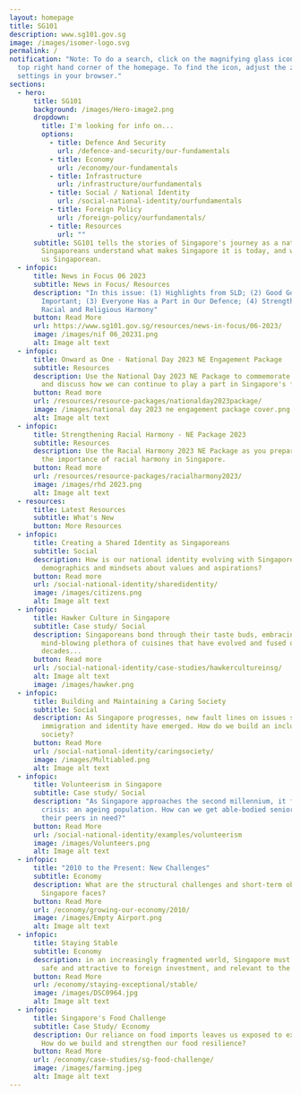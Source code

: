 ```yaml
---
layout: homepage
title: SG101
description: www.sg101.gov.sg
image: /images/isomer-logo.svg
permalink: /
notification: "Note: To do a search, click on the magnifying glass icon on the
  top right hand corner of the homepage. To find the icon, adjust the zoom
  settings in your browser."
sections:
  - hero:
      title: SG101
      background: /images/Hero-image2.png
      dropdown:
        title: I'm looking for info on...
        options:
          - title: Defence And Security
            url: /defence-and-security/our-fundamentals
          - title: Economy
            url: /economy/our-fundamentals
          - title: Infrastructure
            url: /infrastructure/ourfundamentals
          - title: Social / National Identity
            url: /social-national-identity/ourfundamentals
          - title: Foreign Policy
            url: /foreign-policy/ourfundamentals/
          - title: Resources
            url: ""
      subtitle: SG101 tells the stories of Singapore's journey as a nation, and helps
        Singaporeans understand what makes Singapore it is today, and what makes
        us Singaporean.
  - infopic:
      title: News in Focus 06 2023
      subtitle: News in Focus/ Resources
      description: "In this issue: (1) Highlights from SLD; (2) Good Governance is
        Important; (3) Everyone Has a Part in Our Defence; (4) Strengthening
        Racial and Religious Harmony"
      button: Read More
      url: https://www.sg101.gov.sg/resources/news-in-focus/06-2023/
      image: /images/nif 06_20231.png
      alt: Image alt text
  - infopic:
      title: Onward as One - National Day 2023 NE Engagement Package
      subtitle: Resources
      description: Use the National Day 2023 NE Package to commemorate National Day
        and discuss how we can continue to play a part in Singapore's future.
      button: Read more
      url: /resources/resource-packages/nationalday2023package/
      image: /images/national day 2023 ne engagement package cover.png
      alt: Image alt text
  - infopic:
      title: Strengthening Racial Harmony - NE Package 2023
      subtitle: Resources
      description: Use the Racial Harmony 2023 NE Package as you prepare to discuss
        the importance of racial harmony in Singapore.
      button: Read more
      url: /resources/resource-packages/racialharmony2023/
      image: /images/rhd 2023.png
      alt: Image alt text
  - resources:
      title: Latest Resources
      subtitle: What's New
      button: More Resources
  - infopic:
      title: Creating a Shared Identity as Singaporeans
      subtitle: Social
      description: How is our national identity evolving with Singapore’s changing
        demographics and mindsets about values and aspirations?
      button: Read more
      url: /social-national-identity/sharedidentity/
      image: /images/citizens.png
      alt: Image alt text
  - infopic:
      title: Hawker Culture in Singapore
      subtitle: Case study/ Social
      description: Singaporeans bond through their taste buds, embracing a
        mind-blowing plethora of cuisines that have evolved and fused over many
        decades...
      button: Read more
      url: /social-national-identity/case-studies/hawkercultureinsg/
      alt: Image alt text
      image: /images/hawker.png
  - infopic:
      title: Building and Maintaining a Caring Society
      subtitle: Social
      description: As Singapore progresses, new fault lines on issues such as class,
        immigration and identity have emerged. How do we build an inclusive
        society?
      button: Read More
      url: /social-national-identity/caringsociety/
      image: /images/Multiabled.png
      alt: Image alt text
  - infopic:
      title: Volunteerism in Singapore
      subtitle: Case study/ Social
      description: "As Singapore approaches the second millennium, it faces a new
        crisis: an ageing population. How can we get able-bodied seniors to help
        their peers in need?"
      button: Read More
      url: /social-national-identity/examples/volunteerism
      image: /images/Volunteers.png
      alt: Image alt text
  - infopic:
      title: "2010 to the Present: New Challenges"
      subtitle: Economy
      description: What are the structural challenges and short-term obstacles that
        Singapore faces?
      button: Read More
      url: /economy/growing-our-economy/2010/
      image: /images/Empty Airport.png
      alt: Image alt text
  - infopic:
      title: Staying Stable
      subtitle: Economy
      description: in an increasingly fragmented world, Singapore must remain stable,
        safe and attractive to foreign investment, and relevant to the world.
      button: Read More
      url: /economy/staying-exceptional/stable/
      image: /images/DSC0964.jpg
      alt: Image alt text
  - infopic:
      title: Singapore's Food Challenge
      subtitle: Case Study/ Economy
      description: Our reliance on food imports leaves us exposed to external forces.
        How do we build and strengthen our food resilience?
      button: Read More
      url: /economy/case-studies/sg-food-challenge/
      image: /images/farming.jpeg
      alt: Image alt text
---
```

